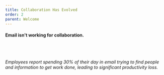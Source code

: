```yaml
---
title: Collaboration Has Evolved
order: 2
parent: Welcome
---
```



#### Email isn't working for collaboration.

###### &nbsp;

###### Employees report spending 30% of their day in email trying to find people and information to get work done, leading to significant productivity loss.